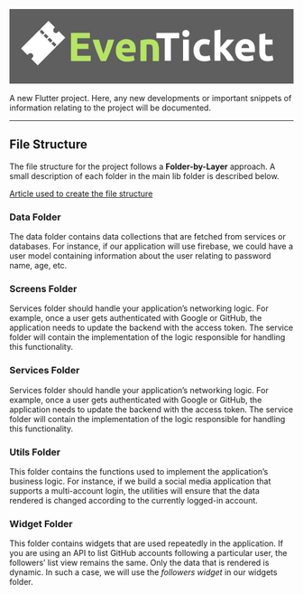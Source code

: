 ![GitHub Project Logo](https://github.com/OwenKe11y/APPLIED-PROJECT-AND-MINOR-DISSERTATION-PROJECT/blob/main/Images/Detailed%20Concepts/EvenTicket%20Logo.JPG?raw=true)

A new Flutter project. Here, any new developments or important snippets of information relating to the project will be 
documented.

***

## File Structure

The file structure for the project follows a <b>Folder-by-Layer</b> approach.
A small description of each folder in the main lib folder is described below.

[Article used to create the file structure](https://www.section.io/engineering-education/flutter-folder-organization/)

### Data Folder
The data folder contains data collections that are fetched from services or databases. 
For instance, if our application will use firebase, we could have a user model containing information about the user relating to password name, age, etc.

### Screens Folder
Services folder should handle your application’s networking logic. 
For example, once a user gets authenticated with Google or GitHub, the application needs to update the backend with the access token. 
The service folder will contain the implementation of the logic responsible for handling this functionality.

### Services Folder
Services folder should handle your application’s networking logic. For example, once a user gets authenticated with Google or GitHub, the application needs to update the backend with the access token. The service folder will contain the implementation of the logic responsible for handling this functionality.

### Utils Folder
This folder contains the functions used to implement the application’s business logic. For instance, if we build a social media application that supports a multi-account login, the utilities will ensure that the data rendered is changed according to the currently logged-in account.

### Widget Folder
This folder contains widgets that are used repeatedly in the application. If you are using an API to list GitHub accounts following a particular user, the followers’ list view remains the same. Only the data that is rendered is dynamic. In such a case, we will use the <i>followers widget</i> in our widgets folder.
